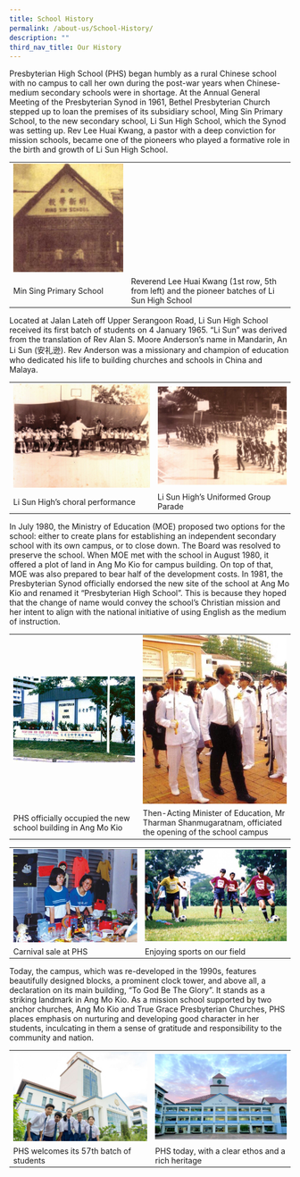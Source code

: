 ```yaml
---
title: School History
permalink: /about-us/School-History/
description: ""
third_nav_title: Our History
---
```

Presbyterian High School (PHS) began humbly as a rural Chinese school with no campus to call her own during the post-war years when Chinese-medium secondary schools were in shortage. At the Annual General Meeting of the Presbyterian Synod in 1961, Bethel Presbyterian Church stepped up to loan the premises of its subsidiary school, Ming Sin Primary School, to the new secondary school, Li Sun High School, which the Synod was setting up. Rev Lee Huai Kwang, a pastor with a deep conviction for mission schools, became one of the pioneers who played a formative role in the birth and growth of Li Sun High School.



| | |
| -------- | -------- | 
|![](/images/2023images/OurHistory/picture%201_ming%20sin%20schoolv1.jpg)  | |
| Min Sing Primary School | Reverend Lee Huai Kwang (1st row, 5th from left) and the pioneer batches of Li Sun High School     |


Located at Jalan Lateh off Upper Serangoon Road, Li Sun High School received its first batch of students on 4 January 1965. “Li Sun” was derived from the translation of Rev Alan S. Moore Anderson’s name in Mandarin, An Li Sun (安礼逊). Rev Anderson was a missionary and champion of education who dedicated his life to building churches and schools in China and Malaya.


| | |
| -------- | -------- | 
|![](/images/2023images/OurHistory/picture%203v1.jpg) |![](/images/2023images/OurHistory/picture%204.jpg)     |
|Li Sun High’s choral performance |Li Sun High’s Uniformed Group Parade |

In July 1980, the Ministry of Education (MOE) proposed two options for the school: either to create plans for establishing an independent secondary school with its own campus, or to close down. The Board was resolved to preserve the school. When MOE met with the school in August 1980, it offered a plot of land in Ang Mo Kio for campus building. On top of that, MOE was also prepared to bear half of the development costs. In 1981, the Presbyterian Synod officially endorsed the new site of the school at Ang Mo Kio and renamed it “Presbyterian High School”. This is because they hoped that the change of name would convey the school’s Christian mission and her intent to align with the national initiative of using English as the medium of instruction.

| | |
| -------- | -------- | 
|![](/images/2023images/OurHistory/picture%205_phsv1.jpg) |![](/images/2023images/OurHistory/picture%206v1.jpg)   |
|PHS officially occupied the new school building in Ang Mo Kio | Then-Acting Minister of Education, Mr Tharman Shanmugaratnam, officiated the opening of the school campus|

| | |
| -------- | -------- | 
|![](/images/2023images/OurHistory/picture%207v1.jpg) |![](/images/2023images/OurHistory/picture%208.jpg)   |
|Carnival sale at PHS |  Enjoying sports on our field|


Today, the campus, which was re-developed in the 1990s, features beautifully designed blocks, a prominent clock tower, and above all, a declaration on its main building, “To God Be The Glory”. It stands as a striking landmark in Ang Mo Kio. As a mission school supported by two anchor churches, Ang Mo Kio and True Grace Presbyterian Churches, PHS places emphasis on nurturing and developing good character in her students, inculcating in them a sense of gratitude and responsibility to the community and nation.

| | |
| -------- | -------- | 
|![](/images/2023images/OurHistory/picture%209v1.jpg) | ![](/images/2023images/OurHistory/picture%2010_phs%20building.jpeg)    |
|PHS welcomes its 57th batch of students |PHS today, with a clear ethos and a rich heritage |